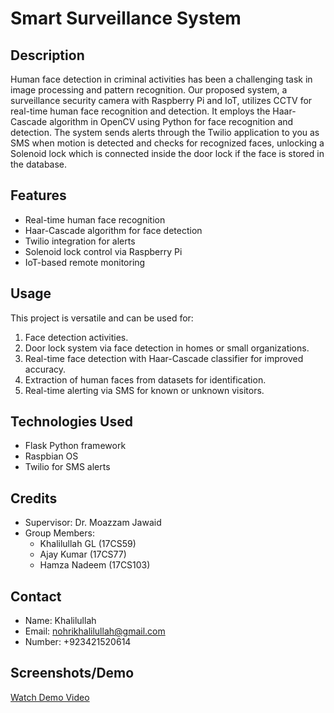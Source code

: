 # Smart Surveillance System

## Description

Human face detection in criminal activities has been a challenging task in image processing and pattern recognition. Our proposed system, a surveillance security camera with Raspberry Pi and IoT, utilizes CCTV for real-time human face recognition and detection. It employs the Haar-Cascade algorithm in OpenCV using Python for face recognition and detection. The system sends alerts through the Twilio application to you as SMS when motion is detected and checks for recognized faces, unlocking a Solenoid lock which is connected inside the door lock if the face is stored in the database.

## Features

- Real-time human face recognition
- Haar-Cascade algorithm for face detection
- Twilio integration for alerts
- Solenoid lock control via Raspberry Pi
- IoT-based remote monitoring

## Usage

This project is versatile and can be used for:
1. Face detection activities.
2. Door lock system via face detection in homes or small organizations.
3. Real-time face detection with Haar-Cascade classifier for improved accuracy.
4. Extraction of human faces from datasets for identification.
5. Real-time alerting via SMS for known or unknown visitors.

## Technologies Used

- Flask Python framework
- Raspbian OS
- Twilio for SMS alerts

## Credits

- Supervisor: Dr. Moazzam Jawaid
- Group Members:
  - Khalilullah GL (17CS59)
  - Ajay Kumar (17CS77)
  - Hamza Nadeem (17CS103)

## Contact

- Name: Khalilullah
- Email: nohrikhalilullah@gmail.com
- Number: +923421520614

## Screenshots/Demo

[Watch Demo Video](https://github.com/Khalilullah-Nohri/FYP--Smart-surveillance-System-/blob/main/Group%2001%20(Presentation%20Vedio).mp4)
